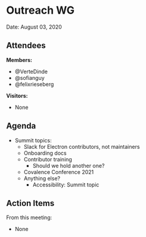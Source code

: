 # Outreach WG

Date: August 03, 2020

## Attendees
**Members:**
* @VerteDinde
* @sofianguy
* @felixrieseberg

**Visitors:**
* None

## Agenda
* Summit topics:
    * Slack for Electron contributors, not maintainers
    * Onboarding docs
    * Contributor training
        * Should we hold another one?
    * Covalence Conference 2021
    * Anything else?
        * Accessibility: Summit topic

## Action Items
From this meeting:
* None